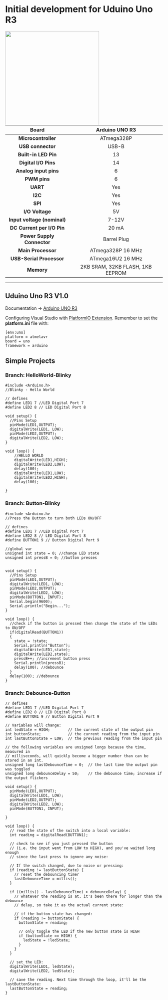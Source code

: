 # Initial development for Uduino Uno R3

<div><img src= https://docs.arduino.cc/static/bbceab04f8e0726194ef4dfe2457097f/image.svg width=300 align="left" /></div>

|          **Board**          |          Arduino UNO R3          |
|:---------------------------:|:--------------------------------:|
|        **Microcontroller**  |          ATmega328P              |
|          **USB connector**  |         USB-B                    |
|     **Built-in LED Pin**    |                13                |
|     **Digital I/O Pins**    |                14                |
|    **Analog input pins**    |                 6                |
|         **PWM pins**        |                 6                |
|           **UART**          |                Yes               |
|           **I2C**           |                Yes               |
|           **SPI**           |                Yes               |
|       **I/O Voltage**       |                5V                |
| **Input voltage (nominal)** |               7-12V              |
|  **DC Current per I/O Pin** |               20 mA              |
|  **Power Supply Connector** |            Barrel Plug           |
|      **Main Processor**     |         ATmega328P 16 MHz        |
|   **USB-Serial Processor**  |         ATmega16U2 16 MHz        |
|        **Memory**       | 2KB SRAM, 32KB FLASH, 1KB EEPROM |


---
## Uduino Uno R3 V1.0

Documentation &rarr; [Arduino UNO R3](https://docs.arduino.cc/hardware/uno-rev3)

Configuring Visual Studio with [PlatformIO Extension](https://platformio.org/install/ide?install=vscode). Remember to set the **platform.ini** file with:
```
[env:uno]
platform = atmelavr
board = uno
framework = arduino
```
## Simple Projects
### Branch: HelloWorld-Blinky 
```
#include <Arduino.h>
//Blinky - Hello World

// defines
#define LED1 7 //LED Digital Port 7
#define LED2 8 // LED Digital Port 8

void setup() {
  //Pins Setup
  pinMode(LED1,OUTPUT);
  digitalWrite(LED1, LOW);
  pinMode(LED2,OUTPUT);
  digitalWrite(LED2, LOW);
}

void loop() {
    //HELLO WORLD
    digitalWrite(LED1,HIGH);
    digitalWrite(LED2,LOW);
    delay(100);
    digitalWrite(LED1,LOW);
    digitalWrite(LED2,HIGH);
    delay(100);

}
```

### Branch: Button-Blinky 
```
#include <Arduino.h>
//Press the Button to turn both LEDs ON/OFF

// defines
#define LED1 7 //LED Digital Port 7
#define LED2 8 // LED Digital Port 8
#define BUTTON1 9 // Button Digital Port 9

//global var
unsigned int state = 0; //change LED state
unsigned int pressB = 0; //button presses


void setup() {
  //Pins Setup
  pinMode(LED1,OUTPUT);
  digitalWrite(LED1, LOW);
  pinMode(LED2,OUTPUT);
  digitalWrite(LED2, LOW);
  pinMode(BUTTON1, INPUT);
  Serial.begin(9600);
  Serial.println("Begin...");
}

void loop() {
  //check if the button is pressed then change the state of the LEDs to ON/OFF
  if(digitalRead(BUTTON1))
  {
    state = !state;
    Serial.println("Button");
    digitalWrite(LED1,state);
    digitalWrite(LED2,state);
    pressB++; //increment button press
    Serial.println(pressB);
    delay(100); //debounce
  }
  delay(100); //debounce
}
```

### Branch: Debounce-Button
```
// defines
#define LED1 7 //LED Digital Port 7
#define LED2 8 // LED Digital Port 8
#define BUTTON1 9 // Button Digital Port 9

// Variables will change:
int ledState = HIGH;        // the current state of the output pin
int buttonState;            // the current reading from the input pin
int lastButtonState = LOW;  // the previous reading from the input pin

// the following variables are unsigned longs because the time, measured in
// milliseconds, will quickly become a bigger number than can be stored in an int.
unsigned long lastDebounceTime = 0;  // the last time the output pin was toggled
unsigned long debounceDelay = 50;    // the debounce time; increase if the output flickers

void setup() {
  pinMode(LED1,OUTPUT);
  digitalWrite(LED1, LOW);
  pinMode(LED2,OUTPUT);
  digitalWrite(LED2, LOW);
  pinMode(BUTTON1, INPUT);

}

void loop() {
  // read the state of the switch into a local variable:
  int reading = digitalRead(BUTTON1);

  // check to see if you just pressed the button
  // (i.e. the input went from LOW to HIGH), and you've waited long enough
  // since the last press to ignore any noise:

  // If the switch changed, due to noise or pressing:
  if (reading != lastButtonState) {
    // reset the debouncing timer
    lastDebounceTime = millis();
  }

  if ((millis() - lastDebounceTime) > debounceDelay) {
    // whatever the reading is at, it's been there for longer than the debounce
    // delay, so take it as the actual current state:

    // if the button state has changed:
    if (reading != buttonState) {
      buttonState = reading;

      // only toggle the LED if the new button state is HIGH
      if (buttonState == HIGH) {
        ledState = !ledState;
      }
    }
  }

  // set the LED:
  digitalWrite(LED1, ledState);
  digitalWrite(LED2, ledState);

  // save the reading. Next time through the loop, it'll be the lastButtonState:
  lastButtonState = reading;
}

```
